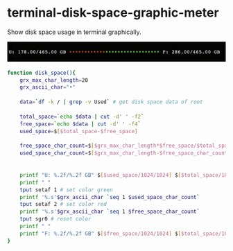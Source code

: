 # terminal-disk-space-graphic-meter

Show disk space usage in terminal graphically.



<img src="demo.png" width="640"  title="Show disk space usage in terminal graphically.">




```BASH
function disk_space(){
	grx_max_char_length=20
	grx_ascii_char="•"

	data=`df -k / | grep -v Used` # get disk space data of root

	total_space=`echo $data | cut -d' ' -f2`
	free_space=`echo $data | cut -d' ' -f4`
	used_space=$[$total_space-$free_space]

	free_space_char_count=$[$grx_max_char_length*$free_space/$total_space]
	used_space_char_count=$[$grx_max_char_length-$free_space_char_count]

	
	printf "U: %.2f/%.2f GB" $[$used_space/1024/1024] $[$total_space/1024/1024]
	printf " "
	tput setaf 1 # set color green
	printf '%.s'$grx_ascii_char `seq 1 $used_space_char_count`
	tput setaf 2 # set color red
	printf '%.s'$grx_ascii_char `seq 1 $free_space_char_count`
	tput sgr0 # reset color
	printf " "
	printf "F: %.2f/%.2f GB" $[$free_space/1024/1024] $[$total_space/1024/1024]
}
```
